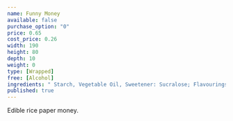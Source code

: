```yaml
---
name: Funny Money
available: false
purchase_option: "0"
price: 0.65
cost_price: 0.26
width: 190
height: 80
depth: 10
weight: 0
type: [Wrapped]
free: [Alcohol]
ingredients: " Starch, Vegetable Oil, Sweetener: Sucralose; Flavourings, Colours:  E120,  E141,  E160A"
published: true
---
```

Edible rice paper money.